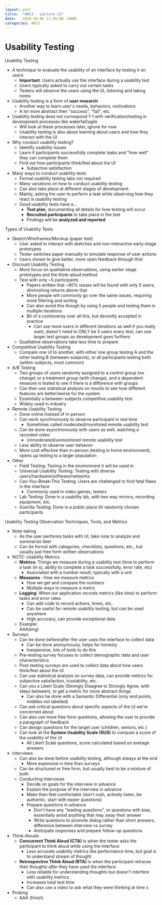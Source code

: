 ```yaml
---
layout: post
title:  "4HC3 - Lecture 13"
date:   2020-10-06 11:30:00 -0400
categories: 4HC3
---
```


Usability Testing
===

Usability Testing
- A technique to evaluate the usability of an interface by testing it on users
    - **Important**: Users actually *use* the interface during a usability test
    - Users typically asked to carry out certain tasks
    - Testers will observe the users using the UI, listening and taking notes
- Usability testing is a form of **user research**
    - Another way to learn user's needs, behaviors, motivations
    - A lot more abstract then "success", "fail", etc.
- Usability testing does not correspond 1-1 with verification/testing in development processes like waterfall/agile
    - Will look at these processes later, ignore for now
    - Usability testing is also about learning about users and how they interact with the UI
- Why conduct usability testing?
    - Identify usability issues
    - Learn if participants successfully complete tasks and "how well" they can complete them
    - Find out how participants think/feel about the UI
        - Subjective satisfaction
- Many ways to conduct usability tests
    - Formal usability testing labs not required
    - Many variations on how to conduct usability testing
    - Can also take place at different stages of development
    - Mainly, asking the user to perform a task while observing how they react is usability testing
    - Good usability tests have a...
        - **Test plan**, documenting all details for how testing will occur
        - **Recruited participants** to take place in the test
        - Findings will be **analyzed and reported**

Types of Usability Tests
- Sketch/Wireframes/Mockup (paper test)
    - User asked to interact with sketches and non-interactive early-stage prototypes
    - Tester switches paper manually to simulate response of user actions
    - Users shown to give better, more open feedback through this!
- Discount Usability Testing
    - More focus on qualitative observations, using earlier stage prototypes and the think-aloud method
    - Test with only ~5 participants
        - Papers written that ~80% issues will be found with only 5 users, diminishing returns above that
        - More people will commonly go over the same issues, requiring more filtering and sorting
        - Can also avoid this though by using 5 people and testing them in multiple iterations
        - Bit of a controversy over all this, but decently accepted in practice
            - Can use more users in different iterations as well if you really want, doesn't need to ONLY be 5 users every test, can use larger test groups as development goes furthers
    - Qualitative observations take less time to prepare
- Competitive Usability Testing
    - Compare one UI to another, with either one group testing A and the other testing B (between-subjects), or all participants testing both (within-subjects, most common)
- A/B Testing
    - Two groups of users randomly assigned to a control group (no change) or a treatment group (with change), and a dependent measure is tested to see if there is a difference with groups
    - Can then use statistical analysis on results to see how different features are better/worse for the system
    - Essentially a between-subjects competitive usability test
    - Widely used in industry
- Remote Usability Testing
    - Done online instead of in-person
    - Can work synchronously to observe participant in real time
        - Sometimes called moderated/monitored remote usability test
    - Can be done asynchronously with users as well, watching a recorded video
        - Unmoderated/unmonitored remote usability test
    - Less ability to observe user behavior
    - More cost effective than in-person (testing in home environment), opens up testing to a larger population
- Other
    - Field Testing: Testing in the environment it will be used in
    - Universal Usability Testing: Testing with diverse users/hardware/software/networks
    - Can-You-Break-This Testing: Users are challenged to find fatal flaws in the interface
        - Commonly used in video games, testers
    - Lab Testing: Done in a usability lab, with two way mirrors, recording equipment, etc.
    - Guerilla Testing: Done in a public place ith randomly chosen participants

Usability Testing Observation Techniques, Tools, and Metrics
- Note-taking
    - As the user performs tasks with UI, take note to analyze and summarize later
    - Can be formal with categories, checklists, questions, etc., but usually just free form written observations
- NOTE: Usability Metrics
    - **Metrics**: Things we measure during a usability test (time to perform a task (in s), ability to complete a task successfully, error rate, etc)
        - Associated with a number result, typically with a unit
    - **Measures** : How we measure metrics
        - How we get and compare the numbers
        - Multiple ways to measure a metric
    - **Logging**: When our application records metrics (like time) to perform tasks and error rates
        - Can add code to record actions, times, etc.
        - Can be useful for remote usability testing, but can be used anywhere
        - High accuracy, can provide exceptional data   
    - Example:  
    AAA(img)
- Surveys
    - Can be done before/after the user uses the interface to collect data
        - Can be done anonymously, helps for honesty
        - Inexpensive, lots of tools to do this
    - Pre-testing survey focuses to collect demographic data and user characteristics
    - Post-testing surveys are used to collect data about how users think/feel about the UI
    - Can use statistical analysis on survey data, can provide metrics for subjective satisfaction, trustability, etc.
    - Can you a Likert Scale (Strongly Disagree to Strongly Agree, with steps between), to get a metric for more abstract things
        - Can also be done with a Semantic Differential (only end points, middles not labelled)
    - Can ask critical questions about specific aspects of the UI we're concerned about
    - Can also use more free form questions, allowing the user to provide a paragraph of feedback
    - Can design questions for the target user (children, seniors, etc.)
    - Can look at the **System Usability Scale (SUS)** to compute a score of the usability of the UI
        - All Likert Scale questions, score calculated based on average answers
- Interviews
    - Can also be done before usability testing, although always at the end
        - More expensive in time than surveys
    - Can be structured or free form, but usually best to be a mixture of both
    - Conducting Interviews
        - Decide on goals for the interview in advance
        - Explain the purpose of the interview in advance
        - Make then feel comfortable (don't rush, actively listen, be authentic, start with easier questions)
        - Prepare questions in advance
            - Don't have any "leading questions", or questions with bias, essentially avoid anything that may sway their answer
            - Write questions to promote dialog rather than short answers, difference between interview vs survey
            - Anticipate responses and prepare follow-up questions
- Think-Alouds
    - **Concurrent Think Aloud (CTA)** is when the tester asks the participant to think aloud *while* using the interface
        - Less accurate usability metrics like performance time, but goal is to understand stream of thought
    - **Retrospective Think Aloud (RTA)** is when the participant retraces their thoughts *after* they have used the interface
        - Less reliable for understanding thoughts but doesn't interfere with usability metrics
        - Increases total test time
        - Can also use a video to ask what they were thinking at time x
- Probing
    - AAA (finish)
